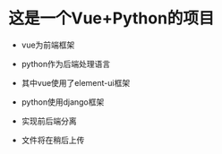 # 这是一个Vue+Python的项目

* vue为前端框架

* python作为后端处理语言

* 其中vue使用了element-ui框架

* python使用django框架

* 实现前后端分离

* 文件将在稍后上传